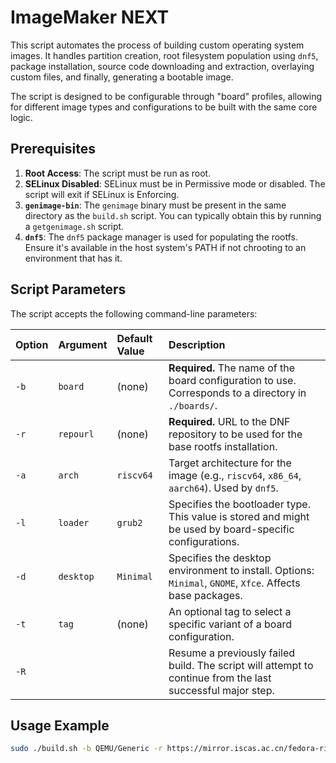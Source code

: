 # ImageMaker NEXT

This script automates the process of building custom operating system images. It handles partition creation, root filesystem population using `dnf5`, package installation, source code downloading and extraction, overlaying custom files, and finally, generating a bootable image.

The script is designed to be configurable through "board" profiles, allowing for different image types and configurations to be built with the same core logic.

## Prerequisites

1.  **Root Access**: The script must be run as root.
2.  **SELinux Disabled**: SELinux must be in Permissive mode or disabled. The script will exit if SELinux is Enforcing.
3.  **`genimage-bin`**: The `genimage` binary must be present in the same directory as the `build.sh` script. You can typically obtain this by running a `getgenimage.sh` script.
4.  **`dnf5`**: The `dnf5` package manager is used for populating the rootfs. Ensure it's available in the host system's PATH if not chrooting to an environment that has it.

## Script Parameters

The script accepts the following command-line parameters:

| Option | Argument  | Default Value     | Description                                                                                                |
| :----- | :-------- | :---------------- | :--------------------------------------------------------------------------------------------------------- |
| `-b`   | `board`   | (none)            | **Required.** The name of the board configuration to use. Corresponds to a directory in `./boards/`.       |
| `-r`   | `repourl` | (none)            | **Required.** URL to the DNF repository to be used for the base rootfs installation.                       |
| `-a`   | `arch`    | `riscv64`         | Target architecture for the image (e.g., `riscv64`, `x86_64`, `aarch64`). Used by `dnf5`.                  |
| `-l`   | `loader`  | `grub2`           | Specifies the bootloader type. This value is stored and might be used by board-specific configurations.    |
| `-d`   | `desktop` | `Minimal`         | Specifies the desktop environment to install. Options: `Minimal`, `GNOME`, `Xfce`. Affects base packages.  |
| `-t`   | `tag`     | (none)            | An optional tag to select a specific variant of a board configuration.                                     |
| `-R`   |           |                   | Resume a previously failed build. The script will attempt to continue from the last successful major step. |

## Usage Example

```bash
sudo ./build.sh -b QEMU/Generic -r https://mirror.iscas.ac.cn/fedora-riscv/releases/rawhide/Everything/riscv64/os -d GNOME
